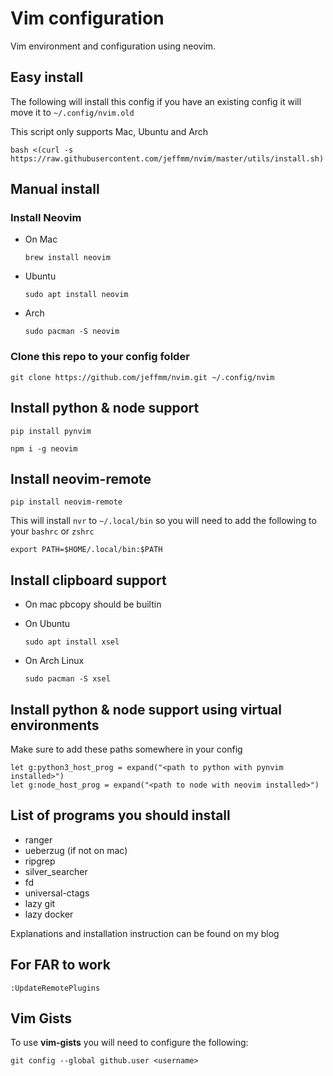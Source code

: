 # Vim configuration

Vim environment and configuration using neovim.

## Easy install

The following will install this config if you have an existing config it will move it to `~/.config/nvim.old`

This script only supports Mac, Ubuntu and Arch

```
bash <(curl -s https://raw.githubusercontent.com/jeffmm/nvim/master/utils/install.sh)
```

## Manual install

### Install Neovim

- On Mac

  ```
  brew install neovim
  ```

- Ubuntu

  ```
  sudo apt install neovim
  ```

- Arch

  ```
  sudo pacman -S neovim
  ```

### Clone this repo to your config folder

```
git clone https://github.com/jeffmm/nvim.git ~/.config/nvim
```

## Install python & node support

```
pip install pynvim
```

```
npm i -g neovim
```

## Install neovim-remote

```
pip install neovim-remote
```

This will install `nvr` to `~/.local/bin` so you will need to add the following to your `bashrc` or `zshrc`

```
export PATH=$HOME/.local/bin:$PATH
```

## Install clipboard support

- On mac pbcopy should be builtin

- On Ubuntu

  ```
  sudo apt install xsel
  ```

- On Arch Linux

  ```
  sudo pacman -S xsel
  ```

## Install python & node support using virtual environments

Make sure to add these paths somewhere in your config

```
let g:python3_host_prog = expand("<path to python with pynvim installed>")
let g:node_host_prog = expand("<path to node with neovim installed>")
```

## List of programs you should install

- ranger
- ueberzug (if not on mac)
- ripgrep
- silver_searcher
- fd
- universal-ctags
- lazy git
- lazy docker

Explanations and installation instruction can be found on my blog

## For FAR to work
```
:UpdateRemotePlugins
```

## Vim Gists

To use **vim-gists** you will need to configure the following:

```
git config --global github.user <username>
```

